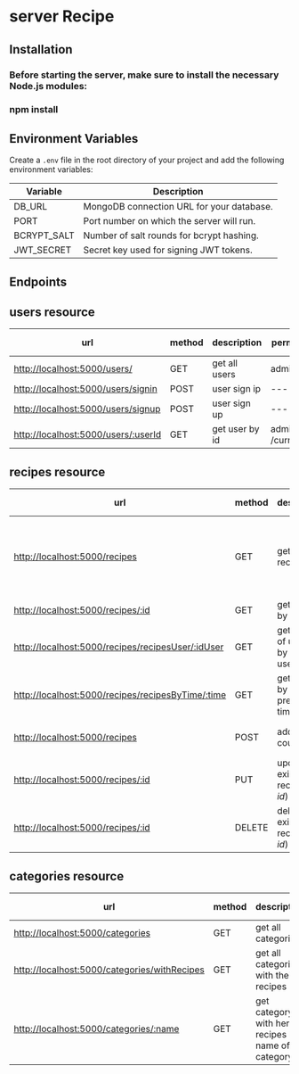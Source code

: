 # server Recipe

## Installation

### Before starting the server, make sure to install the necessary Node.js modules:

### npm install


## Environment Variables

Create a `.env` file in the root directory of your project and add the following environment variables:

| Variable     | Description                                                |
| ------------ | ---------------------------------------------------------- |
| DB_URL       | MongoDB connection URL for your database.                   |
| PORT         | Port number on which the server will run.                  |
| BCRYPT_SALT  | Number of salt rounds for bcrypt hashing.                   |
| JWT_SECRET   | Secret key used for signing JWT tokens.                    |



## Endpoints

## users resource

| url | method | description | permissions | parameters | optional parameters | body | headers | returns | status codes |
| --- | --- | --- | --- | --- | --- | --- | --- | --- | --- |
| [http://localhost:5000/users/](http://localhost:5000/users) | GET | get all users | administrator  |--- |---|---|token|all users| 200||||||
| [http://localhost:5000/users/signin](http://localhost:5000/users/signin) | POST | user sign ip |--- |--- |---|{email,password}	| User+token|204||||||||
| [http://localhost:5000/users/signup](http://localhost:5000/users/signup) | POST | user sign up | --- |--- |---|{username,email,password,addres}	| User+token|204||||||
| [http://localhost:5000/users/:userId](http://localhost:5000/users/:userId)| GET | get user by id  |  administrator /current user | {userId} – קוד משתמש |---|---|token|User|200||||

## recipes resource

| url | method | description | permissions | parameters | optional parameters | body | headers | returns | status codes |
| --- | --- | --- | --- | --- | --- | --- | --- | --- | --- |
| [http://localhost:5000/recipes](http://localhost:5000/recipes) | GET | get all recipes | --- |---|perPage - מס' מתכונים לעמוד page - מס' עמוד search - חיפוש לפי שם מתכון|---|---| all recipes by sorted| 200|||||||
| [http://localhost:5000/recipes/:id](http://localhost:5000/recipes/:id) | GET |get recipe by id |---|{id} – קוד מתכון| --- |---|---|recipe by *id*|200|||||||
| [http://localhost:5000/recipes/recipesUser/:idUser](http://localhost:5000/recipes/recipesUser/:idUser) | GET | get recipes of user - by id of user |administrator /current user |{idUser} – קוד משתמש | --- |---|token|recipe by *user id*|200||||||| 
| [http://localhost:5000/recipes/recipesByTime/:time](http://localhost:5000/recipes/recipesByTime/:time) | GET | get recipes by preparation time |---|{time} –  זמן הכנה| --- |---|---|recipes by time|200|||||
| [http://localhost:5000/recipes](http://localhost:5000/recipes) | POST | add new course  |administrator /current user | ---|---|{ new recipe}|token|	new recipe added|204|  |||||||
| [http://localhost:5000/recipes/:id](http://localhost:5000/recipes/:id) | PUT | update existing recipe (by *id*) |administrator /current user |{id} – קוד מתכון| --- |{recipe}	|token|updated recipe|204||||| --- |||||||
| [http://localhost:5000/recipes/:id](http://localhost:5000/recipes/:id) | DELETE | delete existing recipe (by *id*) |administrator /current user |{id} – קוד מתכון| --- |---|token|---|204|||||

## categories resource

| url | method | description | permissions | parameters | optional parameters | body | headers | returns | status codes |
| --- | --- | --- | --- | --- | --- | --- | --- | --- | --- |
| [http://localhost:5000/categories](http://localhost:5000/categories) | GET | get all categories | --- |--- |---|---|---||all category|200|||||
| [http://localhost:5000/categories/withRecipes](http://localhost:5000/users/withRecipes) | GET | get all categories with their recipes | --- |---|--- |---|all category with recipes |200||||||
| [http://localhost:5000/categories/:name](http://localhost:5000/users/categories/:name) | GET | get category with her recipes by name of category |---|{name} –  שם קטגוריה| --- |---|---||category by name with recipes |200||||||








